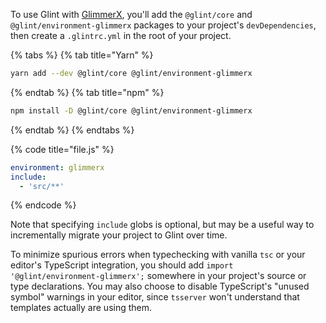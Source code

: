 To use Glint with [GlimmerX](https://github.com/glimmerjs/glimmer-experimental), you'll add the `@glint/core` and `@glint/environment-glimmerx` packages to your project's `devDependencies`, then create a `.glintrc.yml` in the root of your project.

{% tabs %}
{% tab title="Yarn" %}

```sh
yarn add --dev @glint/core @glint/environment-glimmerx
```

{% endtab %}
{% tab title="npm" %}

```sh
npm install -D @glint/core @glint/environment-glimmerx
```

{% endtab %}
{% endtabs %}

{% code title="file.js" %}

```yaml
environment: glimmerx
include:
  - 'src/**'
```

{% endcode %}

Note that specifying `include` globs is optional, but may be a useful way to incrementally migrate your project to Glint over time.

To minimize spurious errors when typechecking with vanilla `tsc` or your editor's TypeScript integration, you should add `import '@glint/environment-glimmerx';` somewhere in your project's source or type declarations. You may also choose to disable TypeScript's "unused symbol" warnings in your editor, since `tsserver` won't understand that templates actually are using them.
